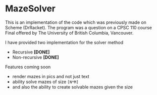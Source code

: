 # MazeSolver
This is an implementation of the code which was previously made on Scheme (DrRacket). The program was a question on a 
CPSC 110 course Final offered by The University of British Columbia, Vancouver. 

I have provided two implementation for the solver method
* Recursive **[DONE]**
* Non-recursive **[DONE]**

Features coming soon
* render mazes in pics and not just text
* ability solve mazes of size `[N*M]`
* and also the ability to create solvable mazes given the size